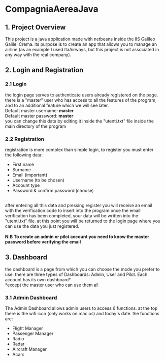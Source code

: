 # CompagniaAereaJava

## 1. Project Overview
This project is a java application made with netbeans inside the IIS Galileo Galilei Crema. its purpose is to create an app that allows you to manage an airline (as an example I used ItaAirways, but this project is not associated in any way with the real company).

## 2. Login and Registration
### 2.1 Login
the login page serves to authenticate users already registered on the page. there is a "master" user who has access to all the features of the program, and to an additional feature which we will see later. 
<br>
Default master username: <b> master </b> 
<br>
Default master password: <b>master </b> 
<br>
you can change this data by editing it inside the "utenti.txt" file inside the main directory of the program

### 2.2 Registration
registration is more complex than simple login, to register you must enter the following data:
- First name
- Surname
- Email (important)
- Username (to be chosen)
- Account type
- Password & confirm password (choose)
<br>
after entering all this data and pressing register you will receive an email with the verification code to insert into the program
once the email verification has been completed, your data will be written into the "utenti.txt" file. at this point you will be returned to the login page where you can use the data you just registered.
<br><br>
<b> N.B To create an admin or pilot account you need to know the master password before verifying the email </b>

## 3. Dashboard
the dashboard is a page from which you can choose the mode you prefer to use. there are three types of Dashboards: Admin, User and Pilot. Each account has its own dashboard*
<br>
*except the master user who can use them all
### 3.1 Admin Dashboard
The Admin Dashboard allows admin users to access 6 functions. at the top there is the wifi icon (only works on mac os) and today's date.
the functions are:
- Flight Manager
- Passenger Manager
- Radio
- Radar
- Aircraft Manager
- Acars
